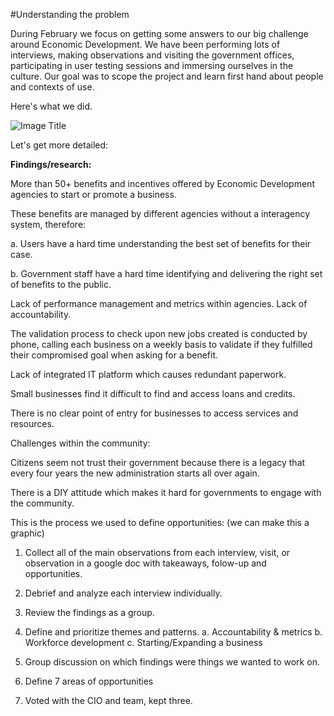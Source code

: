 #Understanding the problem


During February we focus on getting some answers to our big challenge around Economic Development. We have been performing lots of interviews, making observations and visiting the government offices, participating in user testing sessions and immersing ourselves in the culture.
Our goal was to scope the project and learn first hand about people and contexts of use.

Here's what we did.

![Image Title](http://cl.ly/image/3N371N3N0G2O/Slides_Infographic.png)

Let's get more detailed:

**Findings/research:**

More than 50+ benefits and incentives offered by Economic Development agencies to start or promote a business.

These benefits are managed by different agencies without a interagency system, therefore:

a. Users have a hard time understanding the best set of benefits for their case.

b. Government staff have a hard time identifying and delivering the right set of benefits to the public.

Lack of performance management and metrics within agencies. Lack of accountability.

The validation process to check upon new jobs created is conducted by phone, calling each business on a weekly basis to validate if they fulfilled their compromised goal when asking for a benefit.

Lack of integrated IT platform which causes redundant paperwork.

Small businesses find it difficult to find and access loans and credits.

There is no clear point of entry for businesses to access services and resources.


Challenges within the community:

Citizens seem not trust their government because there is a legacy that every four years the new administration starts all over again.

There is a DIY attitude which makes it hard for governments to engage with the community.


This is the process we used to define opportunities:
(we can make this a graphic)


1. Collect all of the main observations from each interview, visit, or observation in a google doc with takeaways, folow-up and opportunities.

2. Debrief and analyze each interview individually.

3. Review the findings as a group.

4. Define and prioritize themes and patterns.
a. Accountability & metrics
b. Workforce development
c. Starting/Expanding a business

4. Group discussion on which findings were things we wanted to work on.

5. Define 7 areas of opportunities

6. Voted with the CIO and team, kept three.






